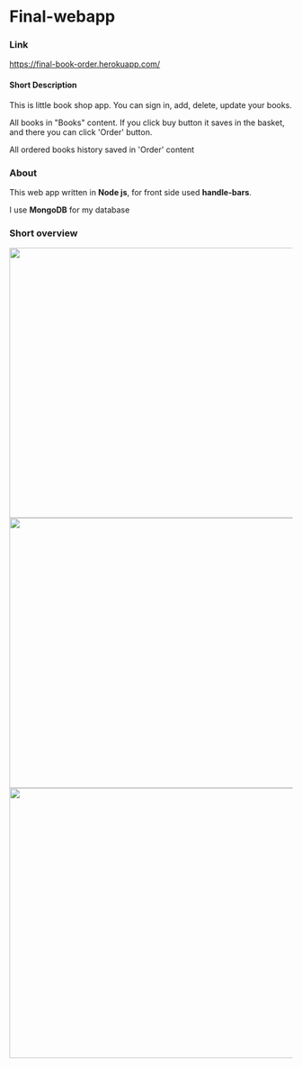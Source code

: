 # Final-webapp

### Link 
https://final-book-order.herokuapp.com/

#### Short Description
This is little book shop app. You can sign in, add, delete, update your books.

All books in "Books" content. If you click buy button it saves in the basket, and there you can click 'Order' button.

All ordered books history saved in 'Order' content

### About
This web app written in **Node js**, for front side used **handle-bars**.

I use __MongoDB__ for my database

### Short overview

<img src="https://user-images.githubusercontent.com/49748480/117585697-a08e5e80-b135-11eb-9931-cba73f0f8ea6.png" width="760" height="480" />

<img src="https://user-images.githubusercontent.com/49748480/117585699-a5531280-b135-11eb-9d24-a5381160e0af.png" width="760" height="480" />

<img src="https://user-images.githubusercontent.com/49748480/117585705-a8e69980-b135-11eb-81f0-ae3fc1bbd5a5.png" width="760" height="480" />
